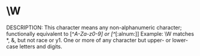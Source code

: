 # \W

DESCRIPTION: This character means any non-alphanumeric character; functionally equivalent to [^_A-Za-z0-9] or [^_[:alnum:]]
Example: \W matches *, &, but not race or y1. One or more of any character but upper- or lower-case letters and digits.